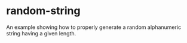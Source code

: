 # random-string
An example showing how to properly generate a random alphanumeric string having a given length.
